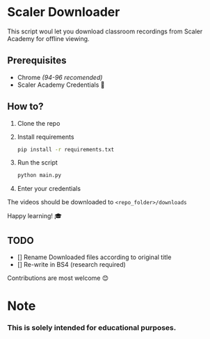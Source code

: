 # Scaler Downloader

This script woul let you download classroom recordings from Scaler Academy for offline viewing.

## Prerequisites
* Chrome _(94-96 recomended)_
* Scaler Academy Credentials 🙂

## How to?
1. Clone the repo
2. Install requirements
    ```bash
    pip install -r requirements.txt
    ```

3. Run the script
    ```bash
    python main.py
    ```
4. Enter your credentials

The videos should be downloaded to `<repo_folder>/downloads`

Happy learning! 🎓

## TODO
- [] Rename Downloaded files according to original title
- [] Re-write in BS4 (research required)

Contributions are most welcome 😊

# Note
### This is solely intended for educational purposes.
